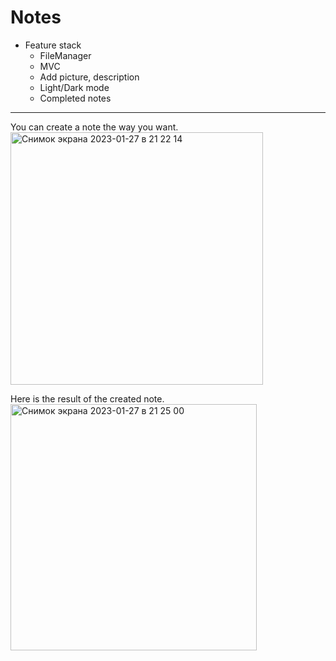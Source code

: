 # Notes
* Feature stack
  * FileManager
  * MVC
  * Add picture, description
  * Light/Dark mode
  * Completed notes
---
You can create a note the way you want.
<img width="404" alt="Снимок экрана 2023-01-27 в 21 22 14" src="https://user-images.githubusercontent.com/58136391/215166737-d38fc145-89e1-45c4-bc04-643db840b11e.png">

Here is the result of the created note.
<img width="394" alt="Снимок экрана 2023-01-27 в 21 25 00" src="https://user-images.githubusercontent.com/58136391/215165575-f5dfe10c-f641-4ec3-b733-6bb8ecc83217.png">
